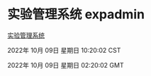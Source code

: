 # 实验管理系统 expadmin
[实验管理系统](http://27.19.33.125:56808/expadmin-782313d2-e1b1-4ea7-932e-3a55e6a1a4d0/)

2022年 10月 09日 星期日 10:20:02 CST

2022年 10月 09日 星期日 02:20:02 GMT
